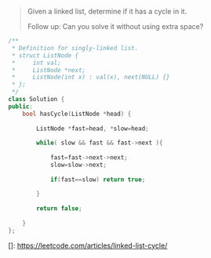 >  Given a linked list, determine if it has a cycle in it.
>
> Follow up:
> Can you solve it without using extra space?



```cpp
/**
 * Definition for singly-linked list.
 * struct ListNode {
 *     int val;
 *     ListNode *next;
 *     ListNode(int x) : val(x), next(NULL) {}
 * };
 */
class Solution {
public:
    bool hasCycle(ListNode *head) {
        
        ListNode *fast=head, *slow=head;
        
        while( slow && fast && fast->next ){
            
            fast=fast->next->next;
            slow=slow->next;
            
            if(fast==slow) return true;
            
        }
        
        return false;
        
    }
};
```

[]: https://leetcode.com/articles/linked-list-cycle/

